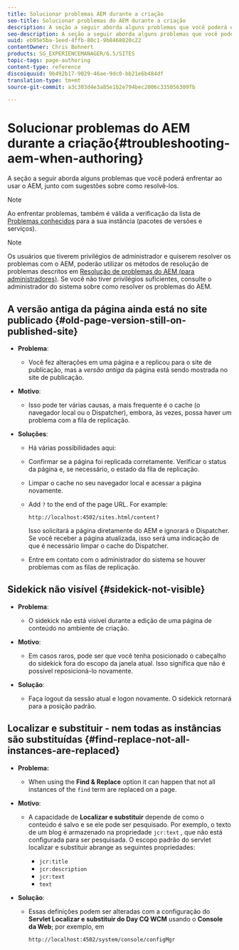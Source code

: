 ```yaml
---
title: Solucionar problemas AEM durante a criação
seo-title: Solucionar problemas do AEM durante a criação
description: A seção a seguir aborda alguns problemas que você poderá enfrentar ao usar o AEM, junto com sugestões sobre como resolvê-los.
seo-description: A seção a seguir aborda alguns problemas que você poderá enfrentar ao usar o AEM, junto com sugestões sobre como resolvê-los.
uuid: eb95e5ba-1eed-4ffb-80c1-9b8468820c22
contentOwner: Chris Bohnert
products: SG_EXPERIENCEMANAGER/6.5/SITES
topic-tags: page-authoring
content-type: reference
discoiquuid: 9b492b17-9029-46ae-9dc0-bb21e6b484df
translation-type: tm+mt
source-git-commit: a3c303d4e3a85e1b2e794bec2006c335056309fb

---
```



# Solucionar problemas do AEM durante a criação{#troubleshooting-aem-when-authoring}

A seção a seguir aborda alguns problemas que você poderá enfrentar ao usar o AEM, junto com sugestões sobre como resolvê-los.

>[!NOTE]
>
>Ao enfrentar problemas, também é válida a verificação da lista de [Problemas conhecidos](/help/release-notes/known-issues.md) para a sua instância (pacotes de versões e serviços).

>[!NOTE]
>
>Os usuários que tiverem privilégios de administrador e quiserem resolver os problemas com o AEM, poderão utilizar os métodos de resolução de problemas descritos em [Resolução de problemas do AEM (para administradores)](/help/sites-administering/troubleshoot.md). Se você não tiver privilégios suficientes, consulte o administrador do sistema sobre como resolver os problemas do AEM.

## A versão antiga da página ainda está no site publicado {#old-page-version-still-on-published-site}

* **Problema**:

   * Você fez alterações em uma página e a replicou para o site de publicação, mas a *versão antiga* da página está sendo mostrada no site de publicação.

* **Motivo**:

   * Isso pode ter várias causas, a mais frequente é o cache (o navegador local ou o Dispatcher), embora, às vezes, possa haver um problema com a fila de replicação.

* **Soluções**:

   * Há várias possibilidades aqui:
   * Confirmar se a página foi replicada corretamente. Verificar o status da página e, se necessário, o estado da fila de replicação.
   * Limpar o cache no seu navegador local e acessar a página novamente.
   * Add `?` to the end of the page URL. For example:

      `http://localhost:4502/sites.html/content?`

      Isso solicitará a página diretamente do AEM e ignorará o Dispatcher. Se você receber a página atualizada, isso será uma indicação de que é necessário limpar o cache do Dispatcher.

   * Entre em contato com o administrador do sistema se houver problemas com as filas de replicação.

## Sidekick não visível {#sidekick-not-visible}

* **Problema**:

   * O sidekick não está visível durante a edição de uma página de conteúdo no ambiente de criação.

* **Motivo**:

   * Em casos raros, pode ser que você tenha posicionado o cabeçalho do sidekick fora do escopo da janela atual. Isso significa que não é possível reposicioná-lo novamente.

* **Solução**:

   * Faça logout da sessão atual e logon novamente. O sidekick retornará para a posição padrão.

## Localizar e substituir - nem todas as instâncias são substituídas {#find-replace-not-all-instances-are-replaced}

* **Problema:**

   * When using the **Find &amp; Replace** option it can happen that not all instances of the `find` term are replaced on a page.

* **Motivo**:

   * A capacidade de **Localizar e substituir** depende de como o conteúdo é salvo e se ele pode ser pesquisado. Por exemplo, o texto de um blog é armazenado na propriedade `jcr:text` , que não está configurada para ser pesquisada. O escopo padrão do servlet localizar e substituir abrange as seguintes propriedades:

      * `jcr:title`
      * `jcr:description`
      * `jcr:text`
      * `text`

* **Solução**:

   * Essas definições podem ser alteradas com a configuração do **Servlet Localizar e substituir do Day CQ WCM** usando o **Console da Web**; por exemplo, em

      `http://localhost:4502/system/console/configMgr`

